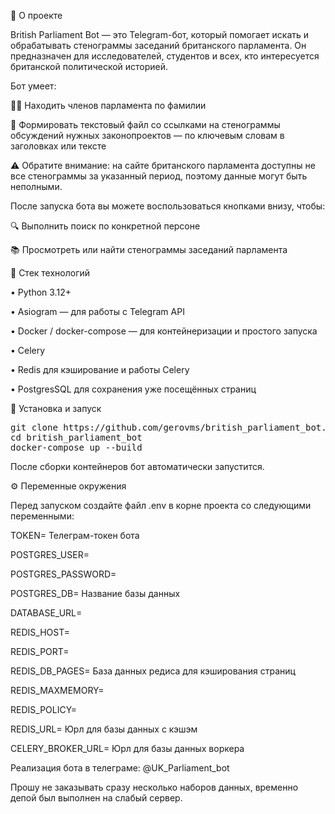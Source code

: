 📌 О проекте

British Parliament Bot — это Telegram-бот, который помогает искать и обрабатывать стенограммы заседаний британского парламента.
Он предназначен для исследователей, студентов и всех, кто интересуется британской политической историей.

Бот умеет:

🧑‍💼 Находить членов парламента по фамилии

📄 Формировать текстовый файл со ссылками на стенограммы обсуждений нужных законопроектов — по ключевым словам в заголовках или тексте

⚠️ Обратите внимание: на сайте британского парламента доступны не все стенограммы за указанный период, поэтому данные могут быть неполными.

После запуска бота вы можете воспользоваться кнопками внизу, чтобы:

🔍 Выполнить поиск по конкретной персоне

📚 Просмотреть или найти стенограммы заседаний парламента

🧰 Стек технологий

• Python 3.12+

• Asiogram
 — для работы с Telegram API

• Docker / docker-compose — для контейнеризации и простого запуска

• Celery

• Redis для кэширование и работы Celery

• PostgresSQL для сохранения уже посещённых страниц

🚀 Установка и запуск

<pre markdown>
git clone https://github.com/gerovms/british_parliament_bot.git
cd british_parliament_bot
docker-compose up --build
</pre>

После сборки контейнеров бот автоматически запустится.

⚙️ Переменные окружения

Перед запуском создайте файл .env в корне проекта со следующими переменными:

TOKEN= Телеграм-токен бота

POSTGRES_USER=

POSTGRES_PASSWORD=

POSTGRES_DB= Название базы данных

DATABASE_URL=

REDIS_HOST=

REDIS_PORT=

REDIS_DB_PAGES= База данных редиса для кэширования страниц

REDIS_MAXMEMORY=

REDIS_POLICY=

REDIS_URL= Юрл для базы данных с кэшэм

CELERY_BROKER_URL= Юрл для базы данных воркера


Реализация бота в телеграме: @UK_Parliament_bot

Прошу не заказывать сразу несколько наборов данных, временно депой был выполнен на слабый сервер.
